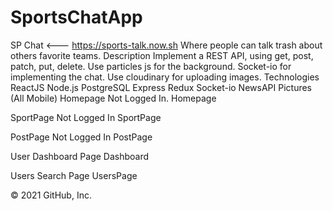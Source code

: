 # SportsChatApp
SP Chat <--- https://sports-talk.now.sh
Where people can talk trash about others favorite teams.
Description
Implement a REST API, using get, post, patch, put, delete.
Use particles js for the background.
Socket-io for implementing the chat.
Use cloudinary for uploading images.
Technologies
ReactJS
Node.js
PostgreSQL
Express
Redux
Socket-io
NewsAPI
Pictures (All Mobile)
Homepage Not Logged In.
Homepage

SportPage Not Logged In
SportPage

PostPage Not Logged In
PostPage

User Dashboard Page
Dashboard

Users Search Page
UsersPage

© 2021 GitHub, Inc.
